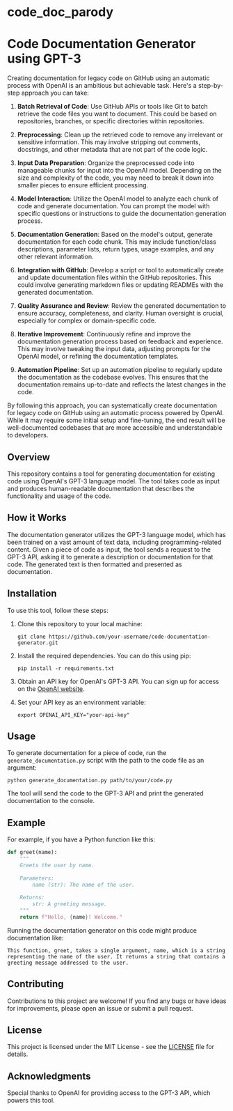 # code_doc_parody
# Code Documentation Generator using GPT-3

Creating documentation for legacy code on GitHub using an automatic process with OpenAI is an ambitious but achievable task. Here's a step-by-step approach you can take:

1. **Batch Retrieval of Code**: Use GitHub APIs or tools like Git to batch retrieve the code files you want to document. This could be based on repositories, branches, or specific directories within repositories.

2. **Preprocessing**: Clean up the retrieved code to remove any irrelevant or sensitive information. This may involve stripping out comments, docstrings, and other metadata that are not part of the code logic.

3. **Input Data Preparation**: Organize the preprocessed code into manageable chunks for input into the OpenAI model. Depending on the size and complexity of the code, you may need to break it down into smaller pieces to ensure efficient processing.

4. **Model Interaction**: Utilize the OpenAI model to analyze each chunk of code and generate documentation. You can prompt the model with specific questions or instructions to guide the documentation generation process.

5. **Documentation Generation**: Based on the model's output, generate documentation for each code chunk. This may include function/class descriptions, parameter lists, return types, usage examples, and any other relevant information.

6. **Integration with GitHub**: Develop a script or tool to automatically create and update documentation files within the GitHub repositories. This could involve generating markdown files or updating READMEs with the generated documentation.

7. **Quality Assurance and Review**: Review the generated documentation to ensure accuracy, completeness, and clarity. Human oversight is crucial, especially for complex or domain-specific code.

8. **Iterative Improvement**: Continuously refine and improve the documentation generation process based on feedback and experience. This may involve tweaking the input data, adjusting prompts for the OpenAI model, or refining the documentation templates.

9. **Automation Pipeline**: Set up an automation pipeline to regularly update the documentation as the codebase evolves. This ensures that the documentation remains up-to-date and reflects the latest changes in the code.

By following this approach, you can systematically create documentation for legacy code on GitHub using an automatic process powered by OpenAI. While it may require some initial setup and fine-tuning, the end result will be well-documented codebases that are more accessible and understandable to developers.



## Overview

This repository contains a tool for generating documentation for existing code using OpenAI's GPT-3 language model. The tool takes code as input and produces human-readable documentation that describes the functionality and usage of the code.

## How it Works

The documentation generator utilizes the GPT-3 language model, which has been trained on a vast amount of text data, including programming-related content. Given a piece of code as input, the tool sends a request to the GPT-3 API, asking it to generate a description or documentation for that code. The generated text is then formatted and presented as documentation.

## Installation

To use this tool, follow these steps:

1. Clone this repository to your local machine:

    ```
    git clone https://github.com/your-username/code-documentation-generator.git
    ```

2. Install the required dependencies. You can do this using pip:

    ```
    pip install -r requirements.txt
    ```

3. Obtain an API key for OpenAI's GPT-3 API. You can sign up for access on the [OpenAI website](https://openai.com).

4. Set your API key as an environment variable:

    ```
    export OPENAI_API_KEY="your-api-key"
    ```

## Usage

To generate documentation for a piece of code, run the `generate_documentation.py` script with the path to the code file as an argument:

```
python generate_documentation.py path/to/your/code.py
```

The tool will send the code to the GPT-3 API and print the generated documentation to the console.

## Example

For example, if you have a Python function like this:

```python
def greet(name):
    """
    Greets the user by name.
    
    Parameters:
        name (str): The name of the user.
        
    Returns:
        str: A greeting message.
    """
    return f"Hello, {name}! Welcome."
```

Running the documentation generator on this code might produce documentation like:

```
This function, greet, takes a single argument, name, which is a string representing the name of the user. It returns a string that contains a greeting message addressed to the user.
```

## Contributing

Contributions to this project are welcome! If you find any bugs or have ideas for improvements, please open an issue or submit a pull request.

## License

This project is licensed under the MIT License - see the [LICENSE](LICENSE) file for details.

## Acknowledgments

Special thanks to OpenAI for providing access to the GPT-3 API, which powers this tool.
